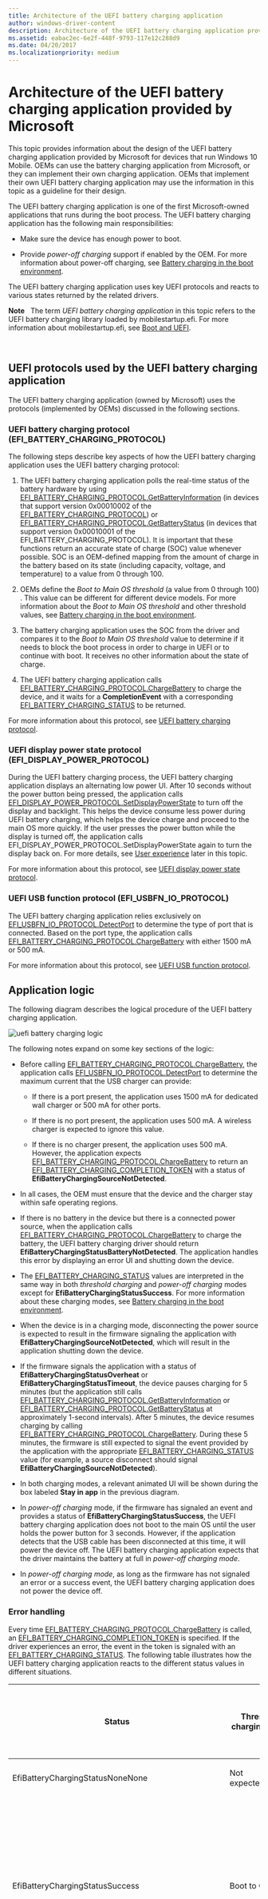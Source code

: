 ```yaml
---
title: Architecture of the UEFI battery charging application
author: windows-driver-content
description: Architecture of the UEFI battery charging application provided by Microsoft
ms.assetid: eabac2ec-6e2f-448f-9793-117e12c288d9
ms.date: 04/20/2017
ms.localizationpriority: medium
---
```


# Architecture of the UEFI battery charging application provided by Microsoft


This topic provides information about the design of the UEFI battery charging application provided by Microsoft for devices that run Windows 10 Mobile. OEMs can use the battery charging application from Microsoft, or they can implement their own charging application. OEMs that implement their own UEFI battery charging application may use the information in this topic as a guideline for their design.

The UEFI battery charging application is one of the first Microsoft-owned applications that runs during the boot process. The UEFI battery charging application has the following main responsibilities:

-   Make sure the device has enough power to boot.

-   Provide *power-off charging* support if enabled by the OEM. For more information about power-off charging, see [Battery charging in the boot environment](battery-charging-in-the-boot-environment.md).

The UEFI battery charging application uses key UEFI protocols and reacts to various states returned by the related drivers.

**Note**   The term *UEFI battery charging application* in this topic refers to the UEFI battery charging library loaded by mobilestartup.efi. For more information about mobilestartup.efi, see [Boot and UEFI](boot-and-uefi.md).

 

## UEFI protocols used by the UEFI battery charging application


The UEFI battery charging application (owned by Microsoft) uses the protocols (implemented by OEMs) discussed in the following sections.

### <a href="" id="uefi-battery-charging-protocol--efi-battery-charging-protocol-"></a>UEFI battery charging protocol (EFI\_BATTERY\_CHARGING\_PROTOCOL)

The following steps describe key aspects of how the UEFI battery charging application uses the UEFI battery charging protocol:

1.  The UEFI battery charging application polls the real-time status of the battery hardware by using [EFI\_BATTERY\_CHARGING\_PROTOCOL.GetBatteryInformation](efi-battery-charging-protocolgetbatteryinformation.md) (in devices that support version 0x00010002 of the [EFI\_BATTERY\_CHARGING\_PROTOCOL](efi-battery-charging-protocol.md)) or [EFI\_BATTERY\_CHARGING\_PROTOCOL.GetBatteryStatus](efi-battery-charging-protocolgetbatterystatus.md) (in devices that support version 0x00010001 of the EFI\_BATTERY\_CHARGING\_PROTOCOL). It is important that these functions return an accurate state of charge (SOC) value whenever possible. SOC is an OEM-defined mapping from the amount of charge in the battery based on its state (including capacity, voltage, and temperature) to a value from 0 through 100.

2.  OEMs define the *Boot to Main OS threshold* (a value from 0 through 100) . This value can be different for different device models. For more information about the *Boot to Main OS threshold* and other threshold values, see [Battery charging in the boot environment](battery-charging-in-the-boot-environment.md).

3.  The battery charging application uses the SOC from the driver and compares it to the *Boot to Main OS threshold* value to determine if it needs to block the boot process in order to charge in UEFI or to continue with boot. It receives no other information about the state of charge.

4.  The UEFI battery charging application calls [EFI\_BATTERY\_CHARGING\_PROTOCOL.ChargeBattery](efi-battery-charging-protocolchargebattery.md) to charge the device, and it waits for a **CompletionEvent** with a corresponding [EFI\_BATTERY\_CHARGING\_STATUS](efi-battery-charging-status.md) to be returned.

For more information about this protocol, see [UEFI battery charging protocol](uefi-battery-charging-protocol.md).

### <a href="" id="uefi-display-power-state-protocol--efi-display-power-protocol-"></a>UEFI display power state protocol (EFI\_DISPLAY\_POWER\_PROTOCOL)

During the UEFI battery charging process, the UEFI battery charging application displays an alternating low power UI. After 10 seconds without the power button being pressed, the application calls [EFI\_DISPLAY\_POWER\_PROTOCOL.SetDisplayPowerState](efi-display-power-protocolsetdisplaypowerstate.md) to turn off the display and backlight. This helps the device consume less power during UEFI battery charging, which helps the device charge and proceed to the main OS more quickly. If the user presses the power button while the display is turned off, the application calls EFI\_DISPLAY\_POWER\_PROTOCOL.SetDisplayPowerState again to turn the display back on. For more details, see [User experience](#ux) later in this topic.

For more information about this protocol, see [UEFI display power state protocol](uefi-display-power-state-protocol.md).

### <a href="" id="uefi-usb-function-protocol--efi-usbfn-io-protocol-"></a>UEFI USB function protocol (EFI\_USBFN\_IO\_PROTOCOL)

The UEFI battery charging application relies exclusively on [EFI\_USBFN\_IO\_PROTOCOL.DetectPort](efi-usbfn-io-protocoldetectport.md) to determine the type of port that is connected. Based on the port type, the application calls [EFI\_BATTERY\_CHARGING\_PROTOCOL.ChargeBattery](efi-battery-charging-protocolchargebattery.md) with either 1500 mA or 500 mA.

For more information about this protocol, see [UEFI USB function protocol](uefi-usb-function-protocol.md).

## Application logic


The following diagram describes the logical procedure of the UEFI battery charging application.

![uefi battery charging logic](images/oem-battery-charge-logic.png)

The following notes expand on some key sections of the logic:

-   Before calling [EFI\_BATTERY\_CHARGING\_PROTOCOL.ChargeBattery](efi-battery-charging-protocolchargebattery.md), the application calls [EFI\_USBFN\_IO\_PROTOCOL.DetectPort](efi-usbfn-io-protocoldetectport.md) to determine the maximum current that the USB charger can provide:

    -   If there is a port present, the application uses 1500 mA for dedicated wall charger or 500 mA for other ports.

    -   If there is no port present, the application uses 500 mA. A wireless charger is expected to ignore this value.

    -   If there is no charger present, the application uses 500 mA. However, the application expects [EFI\_BATTERY\_CHARGING\_PROTOCOL.ChargeBattery](efi-battery-charging-protocolchargebattery.md) to return an [EFI\_BATTERY\_CHARGING\_COMPLETION\_TOKEN](efi-battery-charging-completion-token.md) with a status of **EfiBatteryChargingSourceNotDetected**.

-   In all cases, the OEM must ensure that the device and the charger stay within safe operating regions.

-   If there is no battery in the device but there is a connected power source, when the application calls [EFI\_BATTERY\_CHARGING\_PROTOCOL.ChargeBattery](efi-battery-charging-protocolchargebattery.md) to charge the battery, the UEFI battery charging driver should return **EfiBatteryChargingStatusBatteryNotDetected**. The application handles this error by displaying an error UI and shutting down the device.

-   The [EFI\_BATTERY\_CHARGING\_STATUS](efi-battery-charging-status.md) values are interpreted in the same way in both *threshold charging* and *power-off charging* modes except for **EfiBatteryChargingStatusSuccess**. For more information about these charging modes, see [Battery charging in the boot environment](battery-charging-in-the-boot-environment.md).

-   When the device is in a charging mode, disconnecting the power source is expected to result in the firmware signaling the application with **EfiBatteryChargingSourceNotDetected**, which will result in the application shutting down the device.

-   If the firmware signals the application with a status of **EfiBatteryChargingStatusOverheat** or **EfiBatteryChargingStatusTimeout**, the device pauses charging for 5 minutes (but the application still calls [EFI\_BATTERY\_CHARGING\_PROTOCOL.GetBatteryInformation](efi-battery-charging-protocolgetbatteryinformation.md) or [EFI\_BATTERY\_CHARGING\_PROTOCOL.GetBatteryStatus](efi-battery-charging-protocolgetbatterystatus.md) at approximately 1-second intervals). After 5 minutes, the device resumes charging by calling [EFI\_BATTERY\_CHARGING\_PROTOCOL.ChargeBattery](efi-battery-charging-protocolchargebattery.md). During these 5 minutes, the firmware is still expected to signal the event provided by the application with the appropriate [EFI\_BATTERY\_CHARGING\_STATUS](efi-battery-charging-status.md) value (for example, a source disconnect should signal **EfiBatteryChargingSourceNotDetected**).

-   In both charging modes, a relevant animated UI will be shown during the box labeled **Stay in app** in the previous diagram.

-   In *power-off charging* mode, if the firmware has signaled an event and provides a status of **EfiBatteryChargingStatusSuccess**, the UEFI battery charging application does not boot to the main OS until the user holds the power button for 3 seconds. However, if the application detects that the USB cable has been disconnected at this time, it will power the device off. The UEFI battery charging application expects that the driver maintains the battery at full in *power-off charging mode*.

-   In *power-off charging mode*, as long as the firmware has not signaled an error or a success event, the UEFI battery charging application does not power the device off.

### Error handling

Every time [EFI\_BATTERY\_CHARGING\_PROTOCOL.ChargeBattery](efi-battery-charging-protocolchargebattery.md) is called, an [EFI\_BATTERY\_CHARGING\_COMPLETION\_TOKEN](efi-battery-charging-completion-token.md) is specified. If the driver experiences an error, the event in the token is signaled with an [EFI\_BATTERY\_CHARGING\_STATUS](efi-battery-charging-status.md). The following table illustrates how the UEFI battery charging application reacts to the different status values in different situations.

<table>
<colgroup>
<col width="33%" />
<col width="33%" />
<col width="33%" />
</colgroup>
<thead>
<tr class="header">
<th>Status</th>
<th>Threshold charging mode</th>
<th>Power-off charging mode (before and after the state of charge reaches the threshold)</th>
</tr>
</thead>
<tbody>
<tr class="odd">
<td><p>EfiBatteryChargingStatusNoneNone</p></td>
<td><p>Not expected/invalid</p></td>
<td><p>Not expected/invalid</p></td>
</tr>
<tr class="even">
<td><p>EfiBatteryChargingStatusSuccess</p></td>
<td><p>Boot to OS</p></td>
<td><p><strong>Before the state of charge reaches the threshold:</strong> Continue in power-off charging mode</p>
<p><strong>After the state of charge reaches the threshold:</strong> Stay in power-off charging mode until USB is disconnected</p></td>
</tr>
<tr class="odd">
<td><p>EfiBatteryChargingStatusOverheat</p></td>
<td><p>Pause charging for 5 minutes and then resume charging</p></td>
<td><p>Pause charging for 5 minutes and then resume charging</p></td>
</tr>
<tr class="even">
<td><p>EfiBatteryChargingStatusVoltageOutOfRange</p></td>
<td><p>Boot to OS</p></td>
<td><p>Boot to OS</p></td>
</tr>
<tr class="odd">
<td><p>EfiBatteryChargingStatusCurrentOutOfRange</p></td>
<td><p>Boot to OS</p></td>
<td><p>Boot to OS</p></td>
</tr>
<tr class="even">
<td><p>EfiBatteryChargingStatusTimeout</p></td>
<td><p>Pause charging for 5 minutes and then resume charging</p></td>
<td><p>Pause charging for 5 minutes and then resume charging</p></td>
</tr>
<tr class="odd">
<td><p>EfiBatteryChargingStatusAborted</p></td>
<td><p>Display error UI for 10 seconds and then shut down</p></td>
<td><p>Display error UI for 10 seconds and then shut down</p></td>
</tr>
<tr class="even">
<td><p>EfiBatteryChargingStatusDeviceError</p></td>
<td><p>Display error UI for 10 seconds and then shut down</p></td>
<td><p>Display error UI for 10 seconds and then shut down</p></td>
</tr>
<tr class="odd">
<td><p>EfiBatteryChargingStatusExtremeCold</p></td>
<td><p>Display error UI for 10 seconds and then shut down</p></td>
<td><p>Display error UI for 10 seconds and then shut down</p></td>
</tr>
<tr class="even">
<td><p>EfiBatteryChargingStatusBatteryChargingNotSupported</p></td>
<td><p>Display error UI for 10 seconds and then shut down</p></td>
<td><p>Display error UI for 10 seconds and then shut down</p></td>
</tr>
<tr class="odd">
<td><p>EfiBatteryChargingStatusBatteryNotDetected</p></td>
<td><p>Display error UI for 10 seconds and then shut down</p></td>
<td><p>Display error UI for 10 seconds and then shut down</p></td>
</tr>
<tr class="even">
<td><p>EfiBatteryChargingSourceNotDetected</p></td>
<td><p>Shut down</p></td>
<td><p>Shut down</p></td>
</tr>
<tr class="odd">
<td><p>EfiBatteryChargingSourceVoltageInvalid</p></td>
<td><p>Display error UI for 10 seconds and then shut down</p></td>
<td><p>Display error UI for 10 seconds and then shut down</p></td>
</tr>
<tr class="even">
<td><p>EfiBatteryChargingSourceCurrentInvalid</p></td>
<td><p>Display error UI for 10 seconds and then shut down</p></td>
<td><p>Display error UI for 10 seconds and then shut down</p></td>
</tr>
<tr class="odd">
<td><p>EfiBatteryChargingErrorRequestShutdown</p></td>
<td><p>Shut down</p></td>
<td><p>Shut down</p></td>
</tr>
<tr class="even">
<td><p>EfiBatteryChargingErrorRequestReboot</p></td>
<td><p>Reboot</p></td>
<td><p>Reboot</p></td>
</tr>
</tbody>
</table>

 

The following table illustrates how the UEFI battery charging application reacts to the status values received from [EFI\_BATTERY\_CHARGING\_PROTOCOL.GetBatteryInformation](efi-battery-charging-protocolgetbatteryinformation.md) or [EFI\_BATTERY\_CHARGING\_PROTOCOL.GetBatteryStatus](efi-battery-charging-protocolgetbatterystatus.md).

<table>
<colgroup>
<col width="33%" />
<col width="33%" />
<col width="33%" />
</colgroup>
<thead>
<tr class="header">
<th>Status</th>
<th>Threshold charging mode</th>
<th>Power-off charging mode (before and after the state of charge reaches the threshold)</th>
</tr>
</thead>
<tbody>
<tr class="odd">
<td><p>EFI_SUCCESS</p>
<p>This value is returned when no errors were detected.</p></td>
<td><p>Not applicable</p></td>
<td><p>Not applicable</p></td>
</tr>
<tr class="even">
<td><p>EFI_INVALID_PARAMETER</p>
<p>This value is returned when an input parameter is incorrect. This should theoretically not be possible in the production environment.</p></td>
<td><p>Display error UI for 10 seconds and then shut down</p></td>
<td><p>Display error UI for 10 seconds and then shut down</p></td>
</tr>
<tr class="odd">
<td><p>EFI_DEVICE_ERROR or EFI_NOT_READY</p>
<p>These error conditions are handled in the same way. These values should be returned by [EFI_BATTERY_CHARGING_PROTOCOL.GetBatteryInformation](efi-battery-charging-protocolgetbatteryinformation.md) or [EFI_BATTERY_CHARGING_PROTOCOL.GetBatteryStatus](efi-battery-charging-protocolgetbatterystatus.md) in cases where the device may not be able to boot to the main OS due to some device error. In particular:</p>
<ul>
<li><p>EfiBatteryChargingStatusAborted</p></li>
<li><p>EfiBatteryChargingStatusDeviceError</p></li>
<li><p>EfiBatteryChargingStatusExtremeCold</p></li>
<li><p>EfiBatteryChargingStatusBatteryChargingNotSupported</p></li>
<li><p>EfiBatteryChargingStatusBatteryNotDetected</p></li>
<li><p>EfiBatteryChargingSourceVoltageInvalid</p></li>
<li><p>EfiBatteryChargingSourceCurrentInvalid</p></li>
<li><p>EfiBatteryChargingErrorRequestShutdown</p></li>
<li><p>EfiBatteryChargingErrorRequestReboot</p></li>
</ul>
<p>Throwing EFI_DEVICE_ERROR or EFI_NOT_READY followed by a completion token of one of the errors listed above will cause the device to eventually shut down.</p></td>
<td><p>Resume and call [EFI_BATTERY_CHARGING_PROTOCOL.ChargeBattery](efi-battery-charging-protocolchargebattery.md)</p></td>
<td><p>Resume and call [EFI_BATTERY_CHARGING_PROTOCOL.ChargeBattery](efi-battery-charging-protocolchargebattery.md)</p></td>
</tr>
</tbody>
</table>

 

## User experience


The following diagram shows how the UEFI battery charging application draws the UI to the screen if there is not enough charge in the battery, or if the device is in *power-off charging mode*.

![battery charging user experience](images/oem-battery-charge-user-experience.png)

The following steps describe how the application draws the UI to the screen:

-   The application clears the screen by writing the background fill color to every pixel in the frame.

-   The application draws the alternating low battery UI bitmaps by copying pixels from the bitmap buffers directly to the display. If 10 seconds pass without the power button being pressed, the application calls [EFI\_DISPLAY\_POWER\_PROTOCOL.SetDisplayPowerState](efi-display-power-protocolsetdisplaypowerstate.md) to turn off the display and backlight. If the user presses the power button, EFI\_DISPLAY\_POWER\_PROTOCOL.SetDisplayPowerState is called to turn the display back on.

-   When the application receives errors from the driver, the application clears the screen by writing the background fill color to every pixel in the frame buffer, and then the application draws the battery error screen by copying pixels from the appropriate bitmap buffer directly to the display.

 

 




